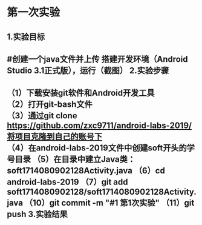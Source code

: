 第一次实验
====
1.实验目标
-------
#创建一个java文件并上传 搭建开发环境（Android Studio 3.1正式版），运行（截图）
2.实验步骤
-------
（1）下载安装git软件和Android开发工具<br>
（2）打开git-bash文件<br>
（3）通过git clone https://github.com/zxc9711/android-labs-2019/将项目克隆到自己的账号下<br>
（4）在android-labs-2019文件中创建soft开头的学号目录
（5）在目录中建立Java类：soft1714080902128Activity.java
（6）cd android-labs-2019
（7）git add soft1714080902128/soft1714080902128Activity.java
（10）git commit -m "#1 第1次实验"
（11）git push
3.实验结果
-------
